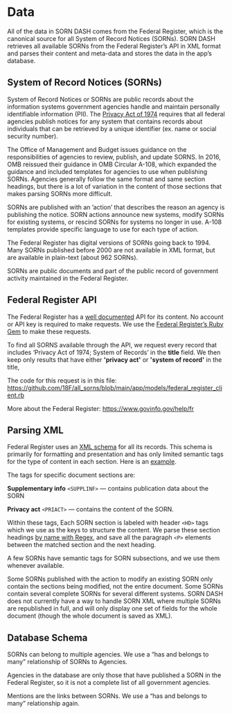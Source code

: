 # Data

All of the data in SORN DASH comes from the Federal Register, which is
the canonical source for all System of Record Notices (SORNs). SORN DASH
retrieves all available SORNs from the Federal Register’s API in XML
format and parses their content and meta-data and stores the data in the
app’s database.

## System of Record Notices (SORNs)

System of Record Notices or SORNs are public records about the
information systems government agencies handle and maintain personally
identifiable information (PII). The [Privacy Act of 1974](https://www.justice.gov/opcl/overview-privacy-act-1974-2015-edition)
requires that all federal agencies publish notices for any system that
contains records about individuals that can be retrieved by a unique
identifier (ex. name or social security number).

The Office of Management and Budget issues guidance on the
responsibilities of agencies to review, publish, and update SORNS. In
2016, OMB reissued their guidance in OMB Circular A-108, which expanded
the guidance and included templates for agencies to use when publishing
SORNs. Agencies generally follow the same format and same section
headings, but there is a lot of variation in the content of those
sections that makes parsing SORNs more difficult.

SORNs are published with an ’action’ that describes the reason an agency
is publishing the notice. SORN actions announce new systems, modify
SORNs for existing systems, or rescind SORNs for systems no longer in
use. A-108 templates provide specific language to use for each type of
action.

The Federal Register has digital versions of SORNs going back to 1994.
Many SORNs published before 2000 are not available in XML format, but
are available in plain-text (about 962 SORNs).

SORNs are public documents and part of the public record of government
activity maintained in the Federal Register.

## Federal Register API

The Federal Register has a [<span class="underline">well
documented</span>](https://www.federalregister.gov/developers/documentation/api/v1)
API for its content. No account or API key is required to make requests.
We use the [<span class="underline">Federal Register’s Ruby
Gem</span>](https://rubygems.org/gems/federal_register) to make these
requests.

To find all SORNS available through the API, we request every record
that includes ‘Privacy Act of 1974; System of Records’ in the **title**
field. We then keep only results that have either **'privacy act'** or
**'system of record'** in the title,

The code for this request is in this file:
[<span class="underline">https://github.com/18F/all_sorns/blob/main/app/models/federal_register_client.rb</span>](https://github.com/18F/all_sorns/blob/main/app/models/federal_register_client.rb)

More about the Federal Register:
[<span class="underline">https://www.govinfo.gov/help/fr</span>](https://www.govinfo.gov/help/fr)

## Parsing XML

Federal Register uses an [<span class="underline">XML
schema</span>](https://www.govinfo.gov/bulkdata/FR/resources) for all
its records. This schema is primarily for formatting and presentation
and has only limited semantic tags for the type of content in each
section. Here is an
[<span class="underline">example</span>](https://www.federalregister.gov/documents/full_text/xml/2019/10/08/2019-21885.xml).

The tags for specific document sections are:

**Supplementary info** `<SUPPLINF>` — contains publication data about
the SORN

**Privacy act** `<PRIACT>` — contains the content of the SORN.

Within these tags, Each SORN section is labeled with header `<HD>` tags
which we use as the keys to structure the content. We parse these
section headings [<span class="underline">by name with
Regex</span>](https://github.com/18F/all_sorns/blob/main/app/models/sorn_xml_parser.rb),
and save all the paragraph `<P>` elements between the matched section
and the next heading.

A few SORNs have semantic tags for SORN subsections, and we use them
whenever available.

Some SORNs published with the action to modify an existing SORN only
contain the sections being modified, not the entire document. Some SORNs
contain several complete SORNs for several different systems. SORN DASH
does not currently have a way to handle SORN XML where multiple SORNs
are republished in full, and will only display one set of fields for the
whole document (though the whole document is saved as XML).

## Database Schema

SORNs can belong to multiple agencies. We use a “has and belongs to many”
relationship of SORNs to Agencies.

Agencies in the database are only those that have published a SORN in the
Federal Register, so it is not a complete list of all government
agencies.

Mentions are the links between SORNs. We use a “has and belongs to many”
relationship again.

